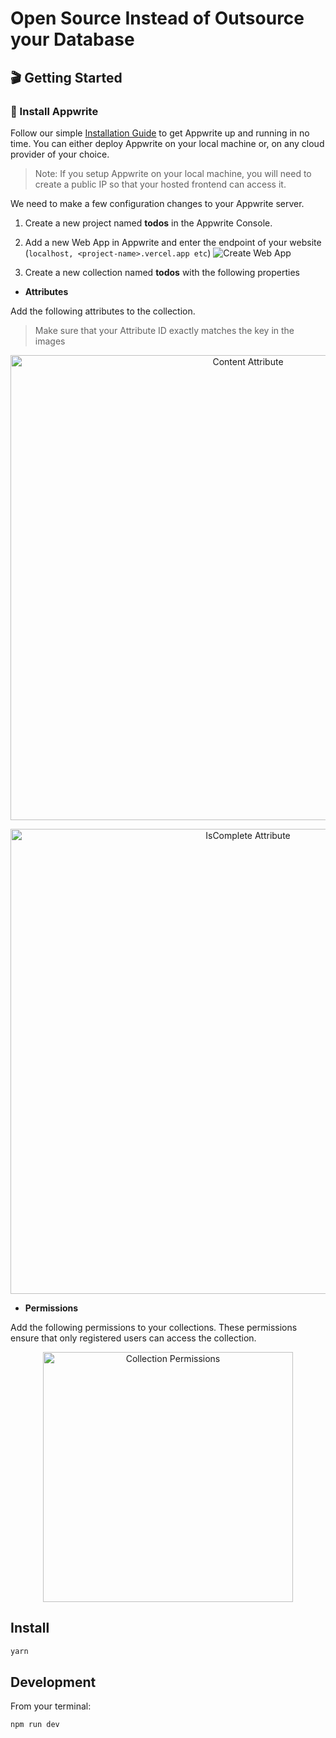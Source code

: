 # Open Source Instead of Outsource your Database


## 🎬 Getting Started

### 🤘 Install Appwrite 
Follow our simple [Installation Guide](https://appwrite.io/docs/installation) to get Appwrite up and running in no time. You can either deploy Appwrite on your local machine or, on any cloud provider of your choice. 

> Note: If you setup Appwrite on your local machine, you will need to create a public IP so that your hosted frontend can access it.
  
We need to make a few configuration changes to your Appwrite server. 

1. Create a new project named **todos** in the Appwrite Console.

2. Add a new Web App in Appwrite and enter the endpoint of your website (`localhost, <project-name>.vercel.app etc`)
![Create Web App](https://user-images.githubusercontent.com/20852629/113019434-3c27c900-919f-11eb-997c-1da5a8303ceb.png)

3. Create a new collection named **todos** with the following properties
* **Attributes**
 
Add the following attributes to the collection. 
> Make sure that your Attribute ID exactly matches the key in the images

<p align="center">
  <img width="744" alt="Content Attribute" src="https://user-images.githubusercontent.com/29069505/155617343-6ff674b3-9809-42ac-8175-0f76271b1189.png">
</p>

<p align="center">
  <img width="744" alt="IsComplete Attribute" src="https://user-images.githubusercontent.com/29069505/155617393-f30270af-aa07-4392-a7b2-75b8ce9c60da.png">
</p>

* **Permissions**

Add the following permissions to your collections. These permissions ensure that only registered users can access the collection.

<p align="center">
<img src="https://user-images.githubusercontent.com/20852629/113019801-99bc1580-919f-11eb-9a94-13b1529cb925.png" alt="Collection Permissions" width="400"/>
</p>

## Install

```sh
yarn
```

## Development

From your terminal:

```sh
npm run dev
```
